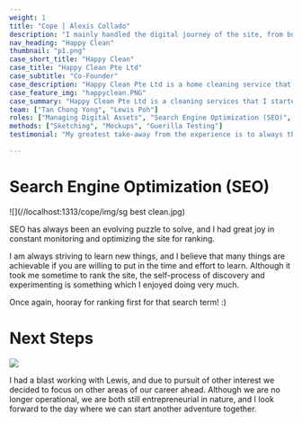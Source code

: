 ```yaml
---
weight: 1
title: "Cope | Alexis Collado"
description: "I mainly handled the digital journey of the site, from building the site ground up, hosting it and getting it ranked on Google via competitive search terms."
nav_heading: "Happy Clean"
thumbnail: "p1.png"
case_short_title: "Happy Clean"
case_title: "Happy Clean Pte Ltd"
case_subtitle: "Co-Founder"
case_description: "Happy Clean Pte Ltd is a home cleaning service that serves to provide jobs to housewives. We started out with the intention of helping our mothers find jobs, and decided to start a company to gain firsthand experience of starting out a business."
case_feature_img: "happyclean.PNG"
case_summary: "Happy Clean Pte Ltd is a cleaning services that I started out with a good friend of mine to provide jobs to housewives. We started out with the intention of helping our mothers find jobs, and decided to start a company to gain firsthand experience of starting out a business. "
team: ["Tan Chong Yong", "Lewis Poh"]
roles: ["Managing Digital Assets", "Search Engine Optimization (SEO)", "Supporting Daily Operations"]
methods: ["Sketching", "Mockups", "Guerilla Testing"]
testimonial: "My greatest take-away from the experience is to always think customer first and have frequent communication with various stakeholders. Things rarely stick to the original plans without deviation, and we must always be agile enough to make changes whenever necessary. This venture gave me a deeper understanding of operations and appreciate the importance of thinking business, a skillset which I was lacking before."

---
```


# Search Engine Optimization (SEO)

![](//localhost:1313/cope/img/sg best clean.jpg)

SEO has always been an evolving puzzle to solve, and I had great joy in constant monitoring and optimizing the site for ranking.

I am always striving to learn new things, and I believe that many things are achievable if you are willing to put in the time and effort
to learn. Although it took me sometime to rank the site, the self-process of discovery and experimenting is something which I enjoyed doing
very much.

Once again, hooray for ranking first for that search term! :)

# Next Steps

![](//localhost:1313/cope/img/leaders.jpg)

I had a blast working with Lewis, and due to pursuit of other interest we decided to focus on other areas of our career ahead. Although we are no
longer operational, we are both still entrepreneurial in nature, and I look forward to the day where we can start another adventure together.
